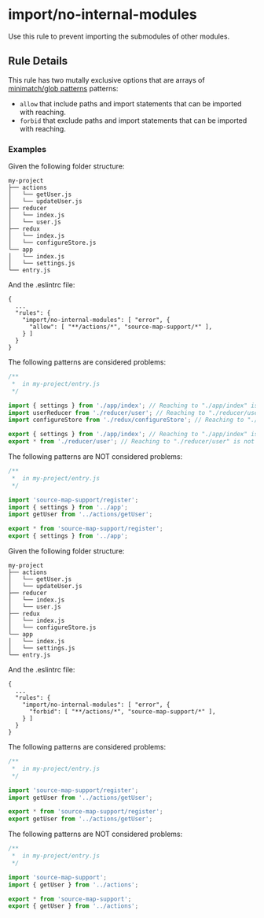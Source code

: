 # import/no-internal-modules

Use this rule to prevent importing the submodules of other modules.

## Rule Details

This rule has two mutally exclusive options that are arrays of [minimatch/glob patterns](https://github.com/isaacs/node-glob#glob-primer) patterns:

- `allow` that include paths and import statements that can be imported with reaching.
- `forbid` that exclude paths and import statements that can be imported with reaching.

### Examples

Given the following folder structure:

```
my-project
├── actions
│   └── getUser.js
│   └── updateUser.js
├── reducer
│   └── index.js
│   └── user.js
├── redux
│   └── index.js
│   └── configureStore.js
└── app
│   └── index.js
│   └── settings.js
└── entry.js
```

And the .eslintrc file:
```
{
  ...
  "rules": {
    "import/no-internal-modules": [ "error", {
      "allow": [ "**/actions/*", "source-map-support/*" ],
    } ]
  }
}
```

The following patterns are considered problems:

```js
/**
 *  in my-project/entry.js
 */

import { settings } from './app/index'; // Reaching to "./app/index" is not allowed
import userReducer from './reducer/user'; // Reaching to "./reducer/user" is not allowed
import configureStore from './redux/configureStore'; // Reaching to "./redux/configureStore" is not allowed

export { settings } from './app/index'; // Reaching to "./app/index" is not allowed
export * from './reducer/user'; // Reaching to "./reducer/user" is not allowed
```

The following patterns are NOT considered problems:

```js
/**
 *  in my-project/entry.js
 */

import 'source-map-support/register';
import { settings } from '../app';
import getUser from '../actions/getUser';

export * from 'source-map-support/register';
export { settings } from '../app';
```

Given the following folder structure:

```
my-project
├── actions
│   └── getUser.js
│   └── updateUser.js
├── reducer
│   └── index.js
│   └── user.js
├── redux
│   └── index.js
│   └── configureStore.js
└── app
│   └── index.js
│   └── settings.js
└── entry.js
```

And the .eslintrc file:
```
{
  ...
  "rules": {
    "import/no-internal-modules": [ "error", {
      "forbid": [ "**/actions/*", "source-map-support/*" ],
    } ]
  }
}
```

The following patterns are considered problems:

```js
/**
 *  in my-project/entry.js
 */

import 'source-map-support/register';
import getUser from '../actions/getUser';

export * from 'source-map-support/register';
export getUser from '../actions/getUser';
```

The following patterns are NOT considered problems:

```js
/**
 *  in my-project/entry.js
 */

import 'source-map-support';
import { getUser } from '../actions';

export * from 'source-map-support';
export { getUser } from '../actions';
```
